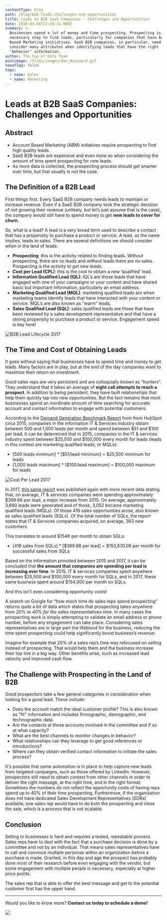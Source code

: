 ```yaml
---
contentType: blog
path: /blog/b2b-leads-challenges-and-opportunities
title: Leads at B2B SaaS Companies - Challenges and Opportunities
date: 2018-03-04T22:34:31.000Z
summary: >-
  Businesses spend a lot of money and time prospecting. Prospecting is a
  necessary step to find leads, particularly for companies that have Account
  Based Marketing initiatives. SaaS B2B companies, in particular, need to
  consider many attributes when identifying leads that have the right 'fit' and
  'behavior' information.
author: The Cup of Data Team
postimage: /files/images/don_datanerd.gif
newsFlag: false
tags:
  - name: Sales
  - name: Marketing
---
```

# Leads at B2B SaaS Companies: Challenges and Opportunities

## Abstract

* Account Based Marketing (ABM) initiatives require prospecting to find high quality leads.
* SaaS B2B leads are expensive and even more so when considering the amount of time spent prospecting for new leads.
* As more data is collected, the prospecting process should get smarter over time, but that usually is not the case.

## The Definition of a B2B Lead

First things first. Every SaaS B2B company needs leads to maintain or increase revenue. Even if a SaaS B2B company took the strategic decision of not growing their revenue (unlikely, but let’s just assume that is the case), the company would still have to spend money to get **new leads to cover for churn**.

So, what is a lead? A lead is a very broad term used to describe a contact that has a propensity to purchase a product or service. A lead, as the name implies, leads to sales. There are several definitions we should consider when in the land of leads:

* **Prospecting**: this is the activity related to finding leads. Without prospecting, there are no leads and without leads there are no sales. Prospecting is the _activity to get new leads_.
* **Cost per Lead (CPL)**: this is the cost to obtain a new ‘qualified’ lead.
* **Information Qualified Lead (IQL)**: IQL’s are those leads that have engaged with one of your campaigns or your content and have shared basic but important information, particularly an email address.
* **Marketing Qualified Lead (MQL)**: marketing qualified leads are when marketing teams identify leads that have interacted with your content or service. MQL’s are also known as “warm” leads.
* **Sales Qualified Lead (SQL)**: sales qualified leads are those that have been reviewed by a sales development representative and that have a strong propensity to purchase a product or service. Engagement speed is key here!

![B2B Lead Lifecycle 2017](/files/images/b2b-lead-lifecycle.png)

## The Time and Cost of Obtaining Leads

It goes without saying that businesses have to spend time and money to get leads. Many factors are in play, but at the end of the day companies want to maximize their return on investment.

Good sales reps are very persistent and are colloquially known as “hunters”. They understand that it takes an average of **eight call attempts to reach a prospect**. In addition to being persistent, they have built relationships that help them quickly tap into new opportunities. But the fact remains that most businesses spend an inordinate amount of time searching for accurate account and contact information to engage with potential customers.

According to the [Demand Generation Benchmark Report](https://cdn2.hubspot.net/hub/53/file-2325837932-pdf/Corporate_Content/Demand-Gen-Benchmarks-Report-Final.pdf) from from HubSpot circa 2015, companies in the information IT & Services industry obtain between 500 and 1,000 leads per month and spend between $51 and $100 per lead. It can be determined that in 2015, companies in the IT & services industry spent between $25,500 and $100,000 every month for leads (leads in this context are marketing qualified leads, or MQLs):

* \[500 leads minimum] * \[$51/lead minimum] = $25,500 minimum for leads
* \[1,000 leads maximum] * \[$100/lead maximum] = $100,000 maximum for leads

![Cost Per Lead 2017](/files/images/cost-per-lead.png)

In 2017, [this same report](https://cdn2.hubspot.net/hubfs/53/2017%20Demand%20Generation%20Benchmark%20Report.pdf) was published again with more recent data stating that, on average, IT & services companies were spending approximately $369.88 per lead, a major increase from 2015. On average, approximately 3,660 leads were generated and of those, 3,052 became marketing qualified leads (MQLs). Of those 416 sales opportunities arose, also known as sales qualified leads (SQLs). Of the total number of SQLs, the report states that IT & Services companies acquired, on average, 363 new customers. 

This translates to around $154K per month to obtain SQLs:

* \[416 sales from SQLs] * \[$369.88 per lead] = $153,870.08 per month for successful sales from SQLs

Based on the information provided between 2015 and 2017, it can be concluded that **the amount that companies are spending per lead is increasing over time**. In 2015, IT & services companies spent anywhere between $25,500 and $100,000 every month for SQLs, and in 2017, these same business spent around $154,000 per month on SQLs.

And this isn’t even considering opportunity costs!

A search on Google for “how much time do sales reps spend prospecting” returns quite a bit of data which states that prospecting takes anywhere from _20% to 40% for the sales representatives time_. In many cases the prospecting work is simply attempting to validate an email address or phone number, before any engagement can take place. Considering sales representatives are in large part the lifeblood for the business, reducing the time spent prospecting could help significantly boost business’s revenue.

Imagine for example that 20% of a sales rep’s time was refocused on selling instead of prospecting. That would help them and the business increase their top line in a big way. Other benefits arise, such as increased lead velocity and improved cash flow.

## The Challenge with Prospecting in the Land of B2B

Good prospectors take a few general categories in consideration when looking for a good lead. These include:

* Does the account match the ideal customer profile? This is also known as "fit" information and includes firmographic, demographic, and technographic data.
* Are the contacts at these accounts involved in the committee and if so at what capacity?
* What are the best channels to monitor changes in behavior?
* What relationships can they leverage to get good references or introductions?
* Where can they obtain verified contact information to initiate the sales process?

It's possible that some automation is in place to help capture new leads from targeted campaigns, such as those offered by LinkedIn. However, prospectors still need to obtain context from other channels in order to deliver the right message, at the right time, and in the right format. Sometimes the numbers do not reflect the opportunity costs of having reps spend up to 40% of their time prospecting. Furthermore, if the organization does not have dedicated Sales Development Representatives (SDRs) available, one sales rep would have to do both the prospecting and close the sale, which is a process that is not scalable.

## Conclusion

Selling to businesses is hard and requires a tested, repeatable process. Sales reps have to deal with the fact that a purchase decision is done by a committee and not by an individual. That means sales representatives have to call and convince multiple personas within an organization before a purchase is made. Granted, in this day and age the prospect has probably done most of their research before even engaging with the vendor, but some engagement with multiple people is necessary, especially at higher price points.

The sales rep that is able to offer the best message and get to the potential customer first has the upper hand.

- - -

Would you like to know more? **Contact us today to schedule a demo!**

[![](/files/images/button_schedule-a-demo.png)](https://www.cupofdata.com/getstarted?utm_source=blog&utm_medium=cta&utm_campaign=demo)
